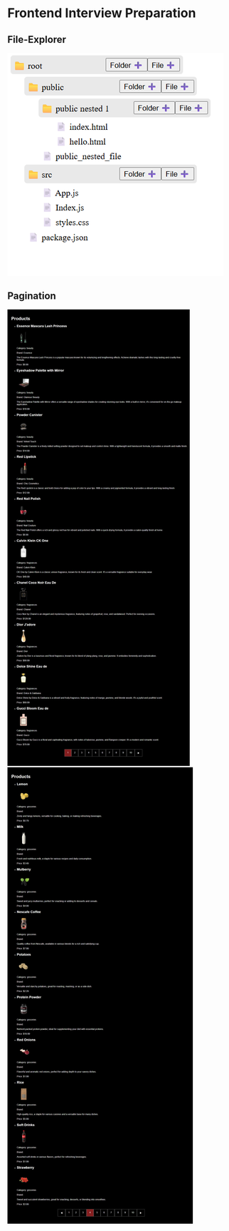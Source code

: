 # Frontend Interview Preparation 

## File-Explorer

![Screenshot](./file-explorer/screenshot/Screenshot%202025-06-18%20103659.png)

## Pagination

![Screenshot](./pagination//screenshot/Screenshot_19-6-2025_131254_localhost.jpeg)
![Screenshot](./pagination/screenshot/Screenshot_19-6-2025_131310_localhost.jpeg)